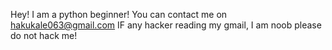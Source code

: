Hey!
I am a python beginner!
You can contact me on hakukale063@gmail.com
IF any hacker reading my gmail, I am noob please do not hack me!
